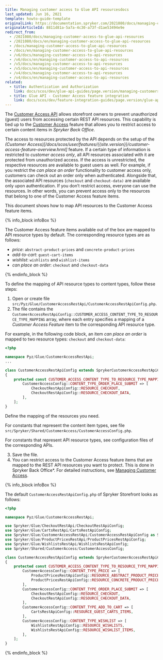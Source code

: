 ```yaml
---
title: Managing customer access to Glue API resourcesdocs
last_updated: Jun 16, 2021
template: howto-guide-template
originalLink: https://documentation.spryker.com/2021080/docs/managing-customer-access-to-glue-api-resources
originalArticleId: 8811d81a-5a7a-4c30-a73f-d1ae53494e9e
redirect_from:
  - /2021080/docs/managing-customer-access-to-glue-api-resources
  - /2021080/docs/en/managing-customer-access-to-glue-api-resources
  - /docs/managing-customer-access-to-glue-api-resources
  - /docs/en/managing-customer-access-to-glue-api-resources
  - /v6/docs/managing-customer-access-to-api-resources
  - /v6/docs/en/managing-customer-access-to-api-resources
  - /v5/docs/managing-customer-access-to-api-resources
  - /v5/docs/en/managing-customer-access-to-api-resources
  - /v4/docs/managing-customer-access-to-api-resources
  - /v4/docs/en/managing-customer-access-to-api-resources
related:
  - title: Authentication and Authorization
    link: docs/scos/dev/glue-api-guides/page.version/managing-customers/authenticating-as-a-customer.html
  - title: Glue API - Customer Access feature integration
    link: docs/scos/dev/feature-integration-guides/page.version/glue-api/glue-api-customer-access-feature-integration.html
---
```


The [Customer Access API](/docs/scos/dev/glue-api-guides/{{site.version}}/retrieving-protected-resources.html) allows storefront owners to prevent unauthorized (guest) users from accessing certain REST API resources. This capability is tied up to the [Customer Access](/docs/scos/user/back-office-user-guides/{{site.version}}/customer/customer-customer-access-customer-groups/managing-customer-access.html) feature that allows you to restrict access to certain content items in *Spryker Back Office*.

The access to resources protected by the API depends on the setup of the *(Customer Access)[/docs/scos/user/features/{{site.version}}/customer-access-feature-overview.hrml]* feature. If a certain type of information is restricted to *customer access only*, all API resources associated with it are protected from unauthorized access. If the access is unrestricted, the respective resources are available to guest users as well. For example, if you restrict the *can place an order* functionality to customer access only, customers can check out an order only when authenticated. Alongside that, the associated API resources (`checkout` and `checkout-data)` are available only upon authentication. If you don’t restrict access, everyone can use the resources. In other words, you can prevent access only to the resources that belong to one of the Customer Access feature items.

This document shows how to map API resources to the Customer Access feature items.

{% info_block infoBox %}

The Customer Access feature items available out of the box are mapped to API resource types by default. The corresponding resource types are as follows:

* *price*: `abstract-product-prices` and `concrete-product-prices`
* *add-to-cart*: `guest-cart-items`
* *wishlist*: `wishlists` and `wishlist-items`
* *can place an order*: `checkout` and `checkout-data`

{% endinfo_block %}

To define the mapping of API resource types to content types, follow these steps:
1. Open or create file `src/Pyz/Glue/CustomerAccessRestApi/CustomerAccessRestApiConfig.php`.
2. The file contains the `CustomerAccessRestApiConfig::CUSTOMER_ACCESS_CONTENT_TYPE_TO_RESOURCE_TYPE_MAPPING` array, where each entry specifies a mapping of a *Customer Access Feature* item to the corresponding API resource type.

For example, in the following code block, an item *can place an order* is mapped to two resource types: `checkout` and `checkout-data`:

```php
<?php

namespace Pyz/Glue/CustomerAccessRestApi;
...

class CustomerAccessRestApiConfig extends SprykerCustomerAccessRestApiConfig
{
    protected const CUSTOMER_ACCESS_CONTENT_TYPE_TO_RESOURCE_TYPE_MAPPING = [
        CustomerAccessConfig::CONTENT_TYPE_ORDER_PLACE_SUBMIT => [
            CheckoutRestApiConfig::RESOURCE_CHECKOUT,
            CheckoutRestApiConfig::RESOURCE_CHECKOUT_DATA,
        ],
    ];
}
```

Define the mapping of the resources you need.

For constants that represent the content item types, see file `src/Spryker/Shared/CustomerAccess/CustomerAccessConfig.php`.

For constants that represent API resource types, see configuration files of the corresponding APIs.

3. Save the file.
4. You can restrict access to the Customer Access feature items that are mapped to the REST API resources you want to protect. This is done in Spryker Back Office*. For detailed instructions, see [Managing Customer Access](/docs/scos/user/back-office-user-guides/{{site.version}}/customer/customer-customer-access-customer-groups/managing-customer-access.html).

{% info_block infoBox %}

The default `CustomerAccessRestApiConfig.php` of Spryker Storefront looks as follows:

```php
<?php

namespace Pyz/Glue/CustomerAccessRestApi;

use Spryker/Glue/CheckoutRestApi/CheckoutRestApiConfig;
use Spryker/Glue/CartsRestApi/CartsRestApiConfig;
use Spryker/Glue/CustomerAccessRestApi/CustomerAccessRestApiConfig as SprykerCustomerAccessRestApiConfig;
use Spryker/Glue/ProductPricesRestApi/ProductPricesRestApiConfig;
use Spryker/Glue/WishlistsRestApi/WishlistsRestApiConfig;
use Spryker/Shared/CustomerAccess/CustomerAccessConfig;

class CustomerAccessRestApiConfig extends SprykerCustomerAccessRestApiConfig
{
    protected const CUSTOMER_ACCESS_CONTENT_TYPE_TO_RESOURCE_TYPE_MAPPING = [
        CustomerAccessConfig::CONTENT_TYPE_PRICE => [
            ProductPricesRestApiConfig::RESOURCE_ABSTRACT_PRODUCT_PRICES,
            ProductPricesRestApiConfig::RESOURCE_CONCRETE_PRODUCT_PRICES,
        ],
        CustomerAccessConfig::CONTENT_TYPE_ORDER_PLACE_SUBMIT => [
            CheckoutRestApiConfig::RESOURCE_CHECKOUT,
            CheckoutRestApiConfig::RESOURCE_CHECKOUT_DATA,
        ],
        CustomerAccessConfig::CONTENT_TYPE_ADD_TO_CART => [
            CartsRestApiConfig::RESOURCE_GUEST_CARTS_ITEMS,
        ],
        CustomerAccessConfig::CONTENT_TYPE_WISHLIST => [
            WishlistsRestApiConfig::RESOURCE_WISHLISTS,
            WishlistsRestApiConfig::RESOURCE_WISHLIST_ITEMS,
        ],
    ];
}
```

{% endinfo_block %}

